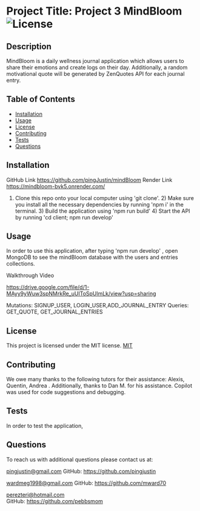  # Project Title: Project 3 MindBloom ![License](https://img.shields.io/badge/License-MIT-yellow.svg)
## Description 
MindBloom is a daily wellness journal application which allows users to share their emotions and create logs on their day.  Additionally, a random motivational quote will be generated by ZenQuotes API for each journal entry.
## Table of Contents
* [Installation](#installation)
* [Usage](#usage)
* [License](#license)
* [Contributing](#contributing)
* [Tests](#tests)
* [Questions](#questions)
## Installation
GitHub Link  https://github.com/pingJustin/mindBloom
Render Link  https://mindbloom-bvk5.onrender.com/

1) Clone this repo onto your local computer using 'git clone'. 2) Make sure you install all the necessary dependencies by running 'npm i' in the terminal. 3) Build the application using 'npm run build'  4) Start the API by running 'cd client; npm run develop'
## Usage
In order to use this application, after typing 'npm run develop' , open MongoDB to see the mindBloom database with the users and entries collections.   

Walkthrough Video

https://drive.google.com/file/d/1-MAyy9yWuw3spNMrkRe_uUIToSpUlmLk/view?usp=sharing

Mutations: SIGNUP_USER, LOGIN_USER,ADD_JOURNAL_ENTRY
Queries:  GET_QUOTE, GET_JOURNAL_ENTRIES
 
 
## License
This project is licensed under the MIT license. [MIT](https://opensource.org/licenses/MIT)
## Contributing
We owe many thanks to the following tutors for their assistance: Alexis, Quentin, Andrea .  Additionally, thanks to Dan M. for his assistance. Copilot was used for code suggestions and debugging.
## Tests
In order to test the application, 
## Questions
To reach us with additional questions please contact us at:

pingjustin@gmail.com
GitHub: https://github.com/pingjustin

wardmeg1998@gmail.com
GitHub: https://github.com/mward70

perezteri@hotmail.com  
GitHub: https://github.com/pebbsmom


 
 
